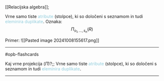 [[Relacijska algebra]];

Vrne samo tiste <font color="#92cddc">atribute</font> (stolpce), ki so določeni s seznamom in tudi <font color="#92cddc">eleminira duplikate</font>.
Oznaka:
$$\Pi_{s_1, ..., s_n}(R)$$

Primer:
![[Pasted image 20241008155617.png]]

---

#opb-flashcards 

Kaj vrne projekcija ($\Pi$)?;; Vrne samo tiste <font color="#92cddc">atribute</font> (stolpce), ki so določeni s seznamom in tudi <font color="#92cddc">eleminira duplikate</font>.
<!--SR:!2024-11-03,15,290-->

---
